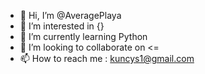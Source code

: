 - 👋 Hi, I’m @AveragePlaya
- 👀 I’m interested in {}
- 🌱 I’m currently learning Python
- 💞️ I’m looking to collaborate on <=
- 📫 How to reach me : kuncys1@gmail.com

<!---
AveragePlaya/AveragePlaya is a ✨ special ✨ repository because its `README.md` (this file) appears on your GitHub profile.
You can click the Preview link to take a look at your changes.
--->
